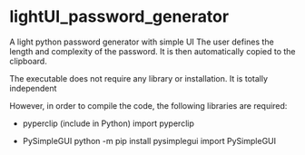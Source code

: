 # lightUI_password_generator
A light python password generator with simple UI
The user defines the length and complexity of the password. It is then automatically copied to the clipboard.

The executable does not require any library or installation. It is totally independent

However, in order to compile the code, the following libraries are required: 
- pyperclip (include in Python)
  import pyperclip
  
- PySimpleGUI
  python -m pip install pysimplegui
  import PySimpleGUI
